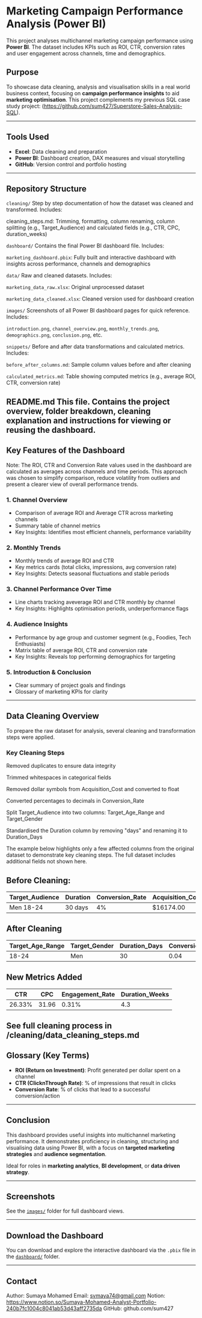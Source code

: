 # Marketing Campaign Performance Analysis (Power BI)

This project analyses multichannel marketing campaign performance using **Power BI**. The dataset includes KPIs such as ROI, CTR, conversion rates and user engagement across channels, time and demographics.

## Purpose

To showcase data cleaning, analysis and visualisation skills in a real world business context, focusing on **campaign performance insights** to aid **marketing optimisation**. This project complements my previous SQL case study project: (https://github.com/sum427/Superstore-Sales-Analysis-SQL).

---

## Tools Used

- **Excel**: Data cleaning and preparation
- **Power BI**: Dashboard creation, DAX measures and visual storytelling
- **GitHub**: Version control and portfolio hosting

---
## Repository Structure

`cleaning/`
Step by step documentation of how the dataset was cleaned and transformed.
Includes:

cleaning_steps.md: Trimming, formatting, column renaming, column splitting (e.g., Target_Audience) and calculated fields (e.g., CTR, CPC, duration_weeks)

`dashboard/`
Contains the final Power BI dashboard file.
Includes:

`marketing_dashboard.pbix`: Fully built and interactive dashboard with insights across performance, channels and demographics

`data/`
Raw and cleaned datasets.
Includes:

`marketing_data_raw.xlsx`: Original unprocessed dataset

`marketing_data_cleaned.xlsx`: Cleaned version used for dashboard creation

`images/`
Screenshots of all Power BI dashboard pages for quick reference.
Includes:

`introduction.png`, `channel_overview.png`, `monthly_trends.png`, `demographics.png`, `conclusion.png`, etc.

`snippets/`
Before and after data transformations and calculated metrics.
Includes:

`before_after_columns.md`: Sample column values before and after cleaning

`calculated_metrics.md`: Table showing computed metrics (e.g., average ROI, CTR, conversion rate)

README.md
This file. Contains the project overview, folder breakdown, cleaning explanation and instructions for viewing or reusing the dashboard.
---

## Key Features of the Dashboard

Note: The ROI, CTR and Conversion Rate values used in the dashboard are calculated as averages across channels and time periods. This approach was chosen to simplify comparison, reduce volatility from outliers and present a clearer view of overall performance trends.

###  1. Channel Overview  
- Comparison of average ROI and Average CTR across marketing channels  
- Summary table of channel metrics  
- Key Insights: Identifies most efficient channels, performance variability  

### 2. Monthly Trends  
- Monthly trends of average ROI and CTR  
- Key metrics cards (total clicks, impressions, avg conversion rate)  
- Key Insights: Detects seasonal fluctuations and stable periods

### 3. Channel Performance Over Time  
- Line charts tracking aveverage ROI and CTR monthly by channel  
- Key Insights: Highlights optimisation periods, underperformance flags

### 4. Audience Insights  
- Performance by age group and customer segment (e.g., Foodies, Tech Enthusiasts)  
- Matrix table of average ROI, CTR and conversion rate  
- Key Insights: Reveals top performing demographics for targeting

### 5. Introduction & Conclusion  
- Clear summary of project goals and findings  
- Glossary of marketing KPIs for clarity

---
## Data Cleaning Overview
To prepare the raw dataset for analysis, several cleaning and transformation steps were applied.

### Key Cleaning Steps
Removed duplicates to ensure data integrity

Trimmed whitespaces in categorical fields

Removed dollar symbols from Acquisition_Cost and converted to float

Converted percentages to decimals in Conversion_Rate

Split Target_Audience into two columns: Target_Age_Range and Target_Gender

Standardised the Duration column by removing "days" and renaming it to Duration_Days

The example below highlights only a few affected columns from the original dataset to demonstrate key cleaning steps. The full dataset includes additional fields not shown here.

## Before Cleaning:
| Target_Audience | Duration     | Conversion_Rate  | Acquisition_Cost |
|-----------------|--------------|------------------|------------------|
| Men 18-24       | 30 days      | 4%               | $16174.00        |

## After Cleaning
| Target_Age_Range | Target_Gender | Duration_Days | Conversion_Rate | Acquisition_Cost |
|------------------|---------------|---------------|-----------------|------------------|
| 18-24            | Men           | 30            | 0.04            | 16174            |

## New Metrics Added
| CTR   | CPC  | Engagement_Rate | Duration_Weeks |
|-------|------|-----------------|----------------|
| 26.33%|31.96 | 0.31%           | 4.3            |

See full cleaning process in /cleaning/data_cleaning_steps.md
---

## Glossary (Key Terms)

- **ROI (Return on Investment)**: Profit generated per dollar spent on a channel  
- **CTR (ClicknThrough Rate)**: % of impressions that result in clicks  
- **Conversion Rate**: % of clicks that lead to a successful conversion/action  

---

## Conclusion

This dashboard provides useful insights into multichannel marketing performance. It demonstrates proficiency in cleaning, structuring and visualising data using Power BI, with a focus on **targeted marketing strategies** and **audience segmentation**.  

Ideal for roles in **marketing analytics**, **BI development**, or **data driven strategy**.

---

##  Screenshots

See the [`images/`](./images/) folder for full dashboard views.

---

## Download the Dashboard

You can download and explore the interactive dashboard via the `.pbix` file in the [`dashboard/`](./dashboard/) folder.

---
## Contact
Author: Sumaya Mohamed
Email: svmaya74@gmail.com 
Notion: https://www.notion.so/Sumaya-Mohamed-Analyst-Portfolio-240b7fc1004c8041ab53d43aff2735da
GitHub: github.com/sum427

